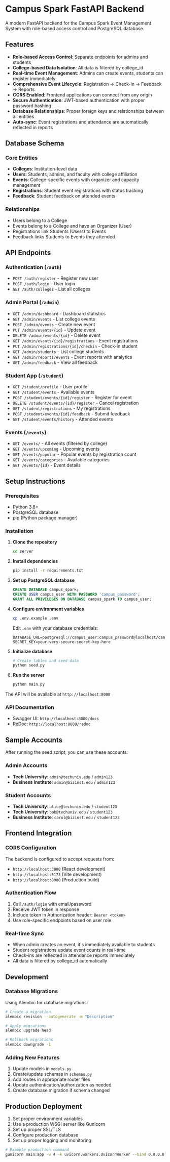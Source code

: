 # Campus Spark FastAPI Backend

A modern FastAPI backend for the Campus Spark Event Management System with role-based access control and PostgreSQL database.

## Features

- **Role-based Access Control**: Separate endpoints for admins and students
- **College-based Data Isolation**: All data is filtered by college_id
- **Real-time Event Management**: Admins can create events, students can register immediately
- **Comprehensive Event Lifecycle**: Registration → Check-in → Feedback → Reports
- **CORS Enabled**: Frontend applications can connect from any origin
- **Secure Authentication**: JWT-based authentication with proper password hashing
- **Database Relationships**: Proper foreign keys and relationships between all entities
- **Auto-sync**: Event registrations and attendance are automatically reflected in reports

## Database Schema

### Core Entities
- **Colleges**: Institution-level data
- **Users**: Students, admins, and faculty with college affiliation
- **Events**: College-specific events with organizer and capacity management
- **Registrations**: Student event registrations with status tracking
- **Feedback**: Student feedback on attended events

### Relationships
- Users belong to a College
- Events belong to a College and have an Organizer (User)
- Registrations link Students (Users) to Events
- Feedback links Students to Events they attended

## API Endpoints

### Authentication (`/auth`)
- `POST /auth/register` - Register new user
- `POST /auth/login` - User login
- `GET /auth/colleges` - List all colleges

### Admin Portal (`/admin`)
- `GET /admin/dashboard` - Dashboard statistics
- `GET /admin/events` - List college events
- `POST /admin/events` - Create new event
- `PUT /admin/events/{id}` - Update event
- `DELETE /admin/events/{id}` - Delete event
- `GET /admin/events/{id}/registrations` - Event registrations
- `PUT /admin/registrations/{id}/checkin` - Check-in student
- `GET /admin/students` - List college students
- `GET /admin/reports/events` - Event reports with analytics
- `GET /admin/feedback` - View all feedback

### Student App (`/student`)
- `GET /student/profile` - User profile
- `GET /student/events` - Available events
- `POST /student/events/{id}/register` - Register for event
- `DELETE /student/events/{id}/register` - Cancel registration
- `GET /student/registrations` - My registrations
- `POST /student/events/{id}/feedback` - Submit feedback
- `GET /student/events/history` - Attended events

### Events (`/events`)
- `GET /events/` - All events (filtered by college)
- `GET /events/upcoming` - Upcoming events
- `GET /events/popular` - Popular events by registration count
- `GET /events/categories` - Available categories
- `GET /events/{id}` - Event details

## Setup Instructions

### Prerequisites
- Python 3.8+
- PostgreSQL database
- pip (Python package manager)

### Installation

1. **Clone the repository**
   ```bash
   cd server
   ```

2. **Install dependencies**
   ```bash
   pip install -r requirements.txt
   ```

3. **Set up PostgreSQL database**
   ```sql
   CREATE DATABASE campus_spark;
   CREATE USER campus_user WITH PASSWORD 'campus_password';
   GRANT ALL PRIVILEGES ON DATABASE campus_spark TO campus_user;
   ```

4. **Configure environment variables**
   ```bash
   cp .env.example .env
   ```
   
   Edit `.env` with your database credentials:
   ```
   DATABASE_URL=postgresql://campus_user:campus_password@localhost/campus_spark
   SECRET_KEY=your-very-secure-secret-key-here
   ```

5. **Initialize database**
   ```bash
   # Create tables and seed data
   python seed.py
   ```

6. **Run the server**
   ```bash
   python main.py
   ```

The API will be available at `http://localhost:8000`

### API Documentation
- Swagger UI: `http://localhost:8000/docs`
- ReDoc: `http://localhost:8000/redoc`

## Sample Accounts

After running the seed script, you can use these accounts:

### Admin Accounts
- **Tech University**: `admin@techuniv.edu` / `admin123`
- **Business Institute**: `admin@bizinst.edu` / `admin123`

### Student Accounts
- **Tech University**: `alice@techuniv.edu` / `student123`
- **Tech University**: `bob@techuniv.edu` / `student123`
- **Business Institute**: `carol@bizinst.edu` / `student123`

## Frontend Integration

### CORS Configuration
The backend is configured to accept requests from:
- `http://localhost:3000` (React development)
- `http://localhost:5173` (Vite development)
- `http://localhost:8080` (Production build)

### Authentication Flow
1. Call `/auth/login` with email/password
2. Receive JWT token in response
3. Include token in Authorization header: `Bearer <token>`
4. Use role-specific endpoints based on user role

### Real-time Sync
- When admin creates an event, it's immediately available to students
- Student registrations update event counts in real-time
- Check-ins are reflected in attendance reports immediately
- All data is filtered by college_id automatically

## Development

### Database Migrations
Using Alembic for database migrations:

```bash
# Create a migration
alembic revision --autogenerate -m "Description"

# Apply migrations
alembic upgrade head

# Rollback migrations
alembic downgrade -1
```

### Adding New Features
1. Update models in `models.py`
2. Create/update schemas in `schemas.py`
3. Add routes in appropriate router files
4. Update authentication/authorization as needed
5. Create database migration if schema changed

## Production Deployment

1. Set proper environment variables
2. Use a production WSGI server like Gunicorn
3. Set up proper SSL/TLS
4. Configure production database
5. Set up proper logging and monitoring

```bash
# Example production command
gunicorn main:app -w 4 -k uvicorn.workers.UvicornWorker --bind 0.0.0.0:8000
```
